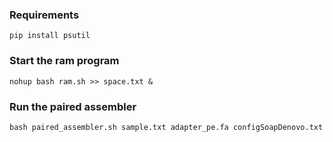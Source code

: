 ### Requirements

```python3
pip install psutil
```

### Start the ram program

```
nohup bash ram.sh >> space.txt &
```

### Run the paired assembler

```
bash paired_assembler.sh sample.txt adapter_pe.fa configSoapDenovo.txt
```